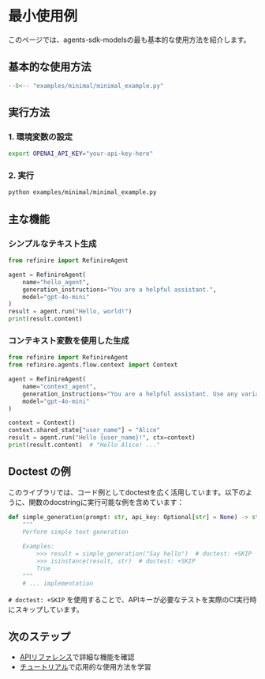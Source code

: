 # 最小使用例

このページでは、agents-sdk-modelsの最も基本的な使用方法を紹介します。

## 基本的な使用方法

```python
--8<-- "examples/minimal/minimal_example.py"
```

## 実行方法

### 1. 環境変数の設定

```bash
export OPENAI_API_KEY="your-api-key-here"
```

### 2. 実行

```bash
python examples/minimal/minimal_example.py
```

## 主な機能

### シンプルなテキスト生成

```python
from refinire import RefinireAgent

agent = RefinireAgent(
    name="hello_agent",
    generation_instructions="You are a helpful assistant.",
    model="gpt-4o-mini"
)
result = agent.run("Hello, world!")
print(result.content)
```

### コンテキスト変数を使用した生成

```python
from refinire import RefinireAgent
from refinire.agents.flow.context import Context

agent = RefinireAgent(
    name="context_agent", 
    generation_instructions="You are a helpful assistant. Use any variables provided in context.",
    model="gpt-4o-mini"
)

context = Context()
context.shared_state["user_name"] = "Alice"
result = agent.run("Hello {user_name}!", ctx=context)
print(result.content)  # "Hello Alice! ..."
```

## Doctest の例

このライブラリでは、コード例としてdoctestを広く活用しています。以下のように、関数のdocstringに実行可能な例を含めています：

```python
def simple_generation(prompt: str, api_key: Optional[str] = None) -> str:
    """
    Perform simple text generation
    
    Examples:
        >>> result = simple_generation("Say hello")  # doctest: +SKIP
        >>> isinstance(result, str)  # doctest: +SKIP
        True
    """
    # ... implementation
```

`# doctest: +SKIP` を使用することで、APIキーが必要なテストを実際のCI実行時にスキップしています。

## 次のステップ

- [APIリファレンス](api_reference.md)で詳細な機能を確認
- [チュートリアル](tutorials/quickstart.md)で応用的な使用方法を学習 